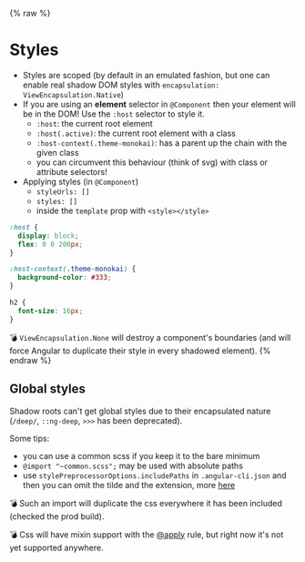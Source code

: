 {% raw %}
# Styles

- Styles are scoped (by default in an emulated fashion, but one can enable real shadow DOM styles with `encapsulation: ViewEncapsulation.Native`)
- If you are using an **element** selector in `@Component` then your element will be in the DOM! Use the `:host` selector to style it.
  - `:host`: the current root element
  - `:host(.active)`: the current root element with a class
  - `:host-context(.theme-monokai)`: has a parent up the chain with the given class
  - you can circumvent this behaviour (think of svg) with class or attribute selectors!
- Applying styles (in `@Component`)
  - `styleUrls: []`
  - `styles: []`
  - inside the `template` prop with `<style></style>`

```scss
:host {
  display: block;
  flex: 0 0 200px;
}

:host-context(.theme-monokai) {
  background-color: #333;
}

h2 {
  font-size: 16px;
}

```

:bomb: `ViewEncapsulation.None` will destroy a component's boundaries (and will force Angular to duplicate their style in every shadowed element).
{% endraw %}

## Global styles

Shadow roots can't get global styles due to their encapsulated nature (`/deep/`, `::ng-deep`, `>>>` has been deprecated).

Some tips:

- you can use a common scss if you keep it to the bare minimum
- `@import "~common.scss";` may be used with absolute paths
- use `stylePreprocessorOptions.includePaths` in `.angular-cli.json` and then you can omit the tilde and the extension, more [here](https://github.com/angular/angular-cli/wiki/stories-global-styles)

:bomb: Such an import will duplicate the css everywhere it has been included (checked the prod build).

:bomb: Css will have mixin support with the [@apply](https://tabatkins.github.io/specs/css-apply-rule/) rule, but right now it's not yet supported anywhere.
